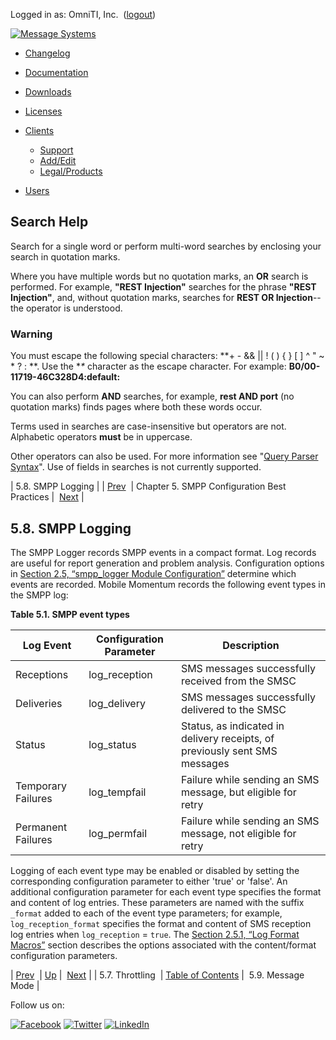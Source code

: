 Logged in as: OmniTI, Inc.  ([logout](https://support.messagesystems.com/logout.php))

[![Message Systems](https://support.messagesystems.com/images/ms-white205.png)](https://support.messagesystems.com/start.php) 

*   [Changelog](https://support.messagesystems.com/start.php?show=changelog)
*   [Documentation](https://support.messagesystems.com/docs/)
*   [Downloads](https://support.messagesystems.com/start.php)

*   [Licenses](https://support.messagesystems.com/license_summary.php)
*   <a href="">Clients</a>
    *   [Support](https://support.messagesystems.com/cs.php)
    *   [Add/Edit](https://support.messagesystems.com/edit_client.php)
    *   [Legal/Products](https://support.messagesystems.com/edit_products.php)
*   [Users](https://support.messagesystems.com/edit_customer.php)

## Search Help

Search for a single word or perform multi-word searches by enclosing your search in quotation marks.

Where you have multiple words but no quotation marks, an **OR** search is performed. For example, **"REST Injection"** searches for the phrase **"REST Injection"**, and, without quotation marks, searches for **REST OR Injection**--the operator is understood.

### Warning

You must escape the following special characters: **+ - && || ! ( ) { } [ ] ^ " ~ * ? : \**. Use the **\** character as the escape character. For example: **B0/00-11719-46C328D4\:default\:**

You can also perform **AND** searches, for example, **rest AND port** (no quotation marks) finds pages where both these words occur.

Terms used in searches are case-insensitive but operators are not. Alphabetic operators **must** be in uppercase.

Other operators can also be used. For more information see "[Query Parser Syntax](https://lucene.apache.org/core/old_versioned_docs/versions/3_0_0/queryparsersyntax.html)". Use of fields in searches is not currently supported.

| 5.8. SMPP Logging |
| [Prev](mobility.best.practices.throttling.php)  | Chapter 5. SMPP Configuration Best Practices |  [Next](mobility.best.practices.message.mode.php) |

## 5.8. SMPP Logging

The SMPP Logger records SMPP events in a compact format. Log records are useful for report generation and problem analysis. Configuration options in [Section 2.5, “smpp_logger Module Configuration”](mobility.configuration.smpp.php "2.5. smpp_logger Module Configuration") determine which events are recorded. Mobile Momentum records the following event types in the SMPP log:

<a name="mobility.best.practices.smpp.event.types"></a>

**Table 5.1. SMPP event types**

| Log Event | Configuration Parameter | Description |
| --- | --- | --- |
| Receptions | log_reception | SMS messages successfully received from the SMSC |
| Deliveries | log_delivery | SMS messages successfully delivered to the SMSC |
| Status | log_status | Status, as indicated in delivery receipts, of previously sent SMS messages |
| Temporary Failures | log_tempfail | Failure while sending an SMS message, but eligible for retry |
| Permanent Failures | log_permfail | Failure while sending an SMS message, not eligible for retry |

Logging of each event type may be enabled or disabled by setting the corresponding configuration parameter to either 'true' or 'false'. An additional configuration parameter for each event type specifies the format and content of log entries. These parameters are named with the suffix `_format` added to each of the event type parameters; for example, `log_reception_format` specifies the format and content of SMS reception log entries when `log_reception` = `true`. The [Section 2.5.1, “Log Format Macros”](mobility.configuration.smpp.php#mobility.log.format.macros "2.5.1. Log Format Macros") section describes the options associated with the content/format configuration parameters.

| [Prev](mobility.best.practices.throttling.php)  | [Up](mobility.best.practices.php) |  [Next](mobility.best.practices.message.mode.php) |
| 5.7. Throttling  | [Table of Contents](index.php) |  5.9. Message Mode |

Follow us on:

[![Facebook](https://support.messagesystems.com/images/icon-facebook.png)](http://www.facebook.com/messagesystems) [![Twitter](https://support.messagesystems.com/images/icon-twitter.png)](http://twitter.com/#!/MessageSystems) [![LinkedIn](https://support.messagesystems.com/images/icon-linkedin.png)](http://www.linkedin.com/company/message-systems)